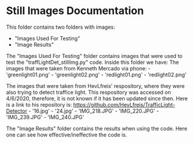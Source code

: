 # Still Images Documentation

This folder contains two folders with images:
  - "Images Used For Testing"
  - "Image Results"
  
The "Images Used For Testing" folder contains images that were used to test the "traffLightDet_stillImg.py" code.
Inside this folder we have:
  The images that were taken from Kenneth Mercado via phone:
    - 'greenlight01.png'
    - 'greenlight02.png'
    - 'redlight01.png'
    - 'redlight02.png'

  The images that were taken from HevLfreis' respository, where they were also trying to detect traffice light.
  This respository was accessed on 4/6/2020, therefore, it is not known if it has been updated since then.
  Here is a link to his repository is: https://github.com/HevLfreis/TrafficLight-Detector
    - '16.jpg'
    - '24.jpg'
    - 'IMG_218.JPG'
    - 'IMG_220.JPG'
    - 'IMG_239.JPG'
    - 'IMG_240.JPG'
    
 The "Image Results" folder contains the results when using the code. Here one can see how effective/ineffective the code is.
